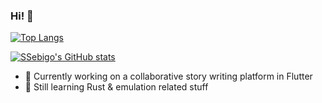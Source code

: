 ### Hi! 👋

[![Top Langs](https://github-readme-stats.vercel.app/api/top-langs/?username=SSebigo&layout=compact&theme=radical&hide_border=true)](https://github.com/anuraghazra/github-readme-stats)

[![SSebigo's GitHub stats](https://github-readme-stats.vercel.app/api?username=SSebigo&theme=radical&count_private=true&show_icons=true&hide_border=true)](https://github.com/anuraghazra/github-readme-stats)

- 🎯 Currently working on a collaborative story writing platform in Flutter
- 🌱 Still learning Rust & emulation related stuff
